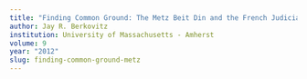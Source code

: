 ```yaml
---
title: "Finding Common Ground: The Metz Beit Din and the French Judicial System"
author: Jay R. Berkovitz
institution: University of Massachusetts - Amherst
volume: 9
year: "2012"
slug: finding-common-ground-metz
---
```

